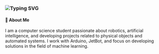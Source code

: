 ### ![Typing SVG](https://readme-typing-svg.herokuapp.com?font=arimo&weight=600&pause=1000&color=AFE3F7&width=500&lines=Hi+there+%F0%9F%91%8B%2C+I'm+Maks+Mr1necs)

#### 🚀 About Me

I am a computer science student passionate about robotics, artificial intelligence, and developing projects related to physical objects and automated systems. I work with Arduino, JetBot, and focus on developing solutions in the field of machine learning.

